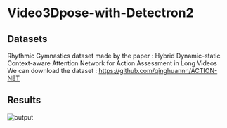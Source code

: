 # Video3Dpose-with-Detectron2

## Datasets
Rhythmic Gymnastics dataset made by the paper : Hybrid Dynamic-static Context-aware Attention Network for Action Assessment in Long Videos
</br>
We can download the dataset : https://github.com/qinghuannn/ACTION-NET

## Results

![output](https://user-images.githubusercontent.com/84561436/215410010-8ff9a9de-c964-4b5f-9c46-f8fd5670c631.gif)
